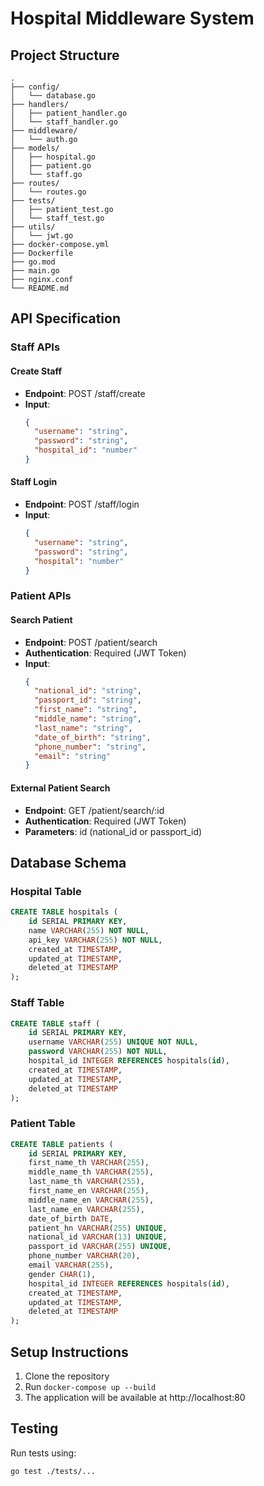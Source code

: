 # Hospital Middleware System

## Project Structure

```
.
├── config/
│   └── database.go
├── handlers/
│   ├── patient_handler.go
│   └── staff_handler.go
├── middleware/
│   └── auth.go
├── models/
│   ├── hospital.go
│   ├── patient.go
│   └── staff.go
├── routes/
│   └── routes.go
├── tests/
│   ├── patient_test.go
│   └── staff_test.go
├── utils/
│   └── jwt.go
├── docker-compose.yml
├── Dockerfile
├── go.mod
├── main.go
├── nginx.conf
└── README.md
```

## API Specification

### Staff APIs

#### Create Staff
- **Endpoint**: POST /staff/create
- **Input**:
  ```json
  {
    "username": "string",
    "password": "string",
    "hospital_id": "number"
  }
  ```

#### Staff Login
- **Endpoint**: POST /staff/login
- **Input**:
  ```json
  {
    "username": "string",
    "password": "string",
    "hospital": "number"
  }
  ```

### Patient APIs

#### Search Patient
- **Endpoint**: POST /patient/search
- **Authentication**: Required (JWT Token)
- **Input**:
  ```json
  {
    "national_id": "string",
    "passport_id": "string",
    "first_name": "string",
    "middle_name": "string",
    "last_name": "string",
    "date_of_birth": "string",
    "phone_number": "string",
    "email": "string"
  }
  ```

#### External Patient Search
- **Endpoint**: GET /patient/search/:id
- **Authentication**: Required (JWT Token)
- **Parameters**: id (national_id or passport_id)

## Database Schema

### Hospital Table
```sql
CREATE TABLE hospitals (
    id SERIAL PRIMARY KEY,
    name VARCHAR(255) NOT NULL,
    api_key VARCHAR(255) NOT NULL,
    created_at TIMESTAMP,
    updated_at TIMESTAMP,
    deleted_at TIMESTAMP
);
```

### Staff Table
```sql
CREATE TABLE staff (
    id SERIAL PRIMARY KEY,
    username VARCHAR(255) UNIQUE NOT NULL,
    password VARCHAR(255) NOT NULL,
    hospital_id INTEGER REFERENCES hospitals(id),
    created_at TIMESTAMP,
    updated_at TIMESTAMP,
    deleted_at TIMESTAMP
);
```

### Patient Table
```sql
CREATE TABLE patients (
    id SERIAL PRIMARY KEY,
    first_name_th VARCHAR(255),
    middle_name_th VARCHAR(255),
    last_name_th VARCHAR(255),
    first_name_en VARCHAR(255),
    middle_name_en VARCHAR(255),
    last_name_en VARCHAR(255),
    date_of_birth DATE,
    patient_hn VARCHAR(255) UNIQUE,
    national_id VARCHAR(13) UNIQUE,
    passport_id VARCHAR(255) UNIQUE,
    phone_number VARCHAR(20),
    email VARCHAR(255),
    gender CHAR(1),
    hospital_id INTEGER REFERENCES hospitals(id),
    created_at TIMESTAMP,
    updated_at TIMESTAMP,
    deleted_at TIMESTAMP
);
```

## Setup Instructions

1. Clone the repository
2. Run `docker-compose up --build`
3. The application will be available at http://localhost:80

## Testing

Run tests using:
```bash
go test ./tests/...
```